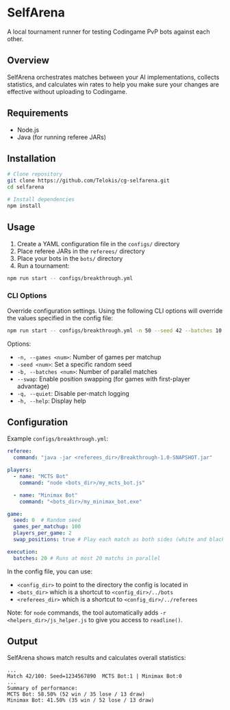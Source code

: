 # SelfArena

A local tournament runner for testing Codingame PvP bots against each other.

## Overview

SelfArena orchestrates matches between your AI implementations, collects statistics, and calculates win rates to help you make sure your changes are effective without uploading to Codingame.

## Requirements

- Node.js
- Java (for running referee JARs)

## Installation

```bash
# Clone repository
git clone https://github.com/Telokis/cg-selfarena.git
cd selfarena

# Install dependencies
npm install
```

## Usage

1. Create a YAML configuration file in the `configs/` directory
2. Place referee JARs in the `referees/` directory
3. Place your bots in the `bots/` directory
4. Run a tournament:

```bash
npm run start -- configs/breakthrough.yml
```

### CLI Options

Override configuration settings. Using the following CLI options will override the values specified in the config file:

```bash
npm run start -- configs/breakthrough.yml -n 50 --seed 42 --batches 10 --swap
```

Options:
- `-n, --games <num>`: Number of games per matchup
- `-seed <num>`: Set a specific random seed
- `-b, --batches <num>`: Number of parallel matches
- `--swap`: Enable position swapping (for games with first-player advantage)
- `-q, --quiet`: Disable per-match logging
- `-h, --help`: Display help

## Configuration

Example `configs/breakthrough.yml`:

```yaml
referee:
  command: "java -jar <referees_dir>/Breakthrough-1.0-SNAPSHOT.jar"

players:
  - name: "MCTS Bot"
    command: "node <bots_dir>/my_mcts_bot.js"

  - name: "Minimax Bot"
    command: "<bots_dir>/my_minimax_bot.exe"

game:
  seed: 0  # Random seed
  games_per_matchup: 100
  players_per_game: 2
  swap_positions: true # Play each match as both sides (white and black)

execution:
  batches: 20 # Runs at most 20 matchs in parallel
```

In the config file, you can use:
- `<config_dir>` to point to the directory the config is located in
- `<bots_dir>` which is a shortcut to `<config_dir>/../bots`
- `<referees_dir>` which is a shortcut to `<config_dir>/../referees`

Note: for `node` commands, the tool automatically adds `-r <helpers_dir>/js_helper.js` to give you access to `readline()`.

## Output

SelfArena shows match results and calculates overall statistics:

```
...
Match 42/100: Seed=1234567890  MCTS Bot:1 | Minimax Bot:0
...
Summary of performance:
MCTS Bot: 58.50% (52 win / 35 lose / 13 draw)
Minimax Bot: 41.50% (35 win / 52 lose / 13 draw)
```